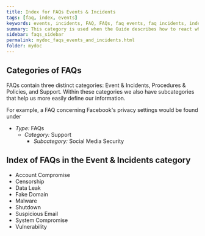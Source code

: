 ```yaml
---
title: Index for FAQs Events & Incidents
tags: [faq, index, events]
keywords: events, incidents, FAQ, FAQs, faq events, faq incidents, index events, index incidents, index faqs, index events and incidents, index of faqs, faqs events and incidents, event, incident, faq categories
summary: This category is used when the Guide describes how to react when we are alerted to an attack or threat against an individual, organization, or asset. This includes situations in which there has already been a compromise of the client's security.
sidebar: faqs_sidebar
permalink: mydoc_faqs_events_and_incidents.html
folder: mydoc
---
```


## Categories of FAQs
FAQs contain three distinct categories: Event & Incidents, Procedures & Policies, and Support. Within these categories we also have subcategories that help us more easily define our information.

For example, a FAQ concerning Facebook's privacy settings would be found under

   * *Type:* FAQs 
      * *Category:* Support
         * *Subcategory:* Social Media Security 

## Index of FAQs in the Event & Incidents category 

   * Account Compromise
   * Censorship 
   * Data Leak
   * Fake Domain
   * Malware
   * Shutdown
   * Suspicious Email
   * System Compromise
   * Vulnerability